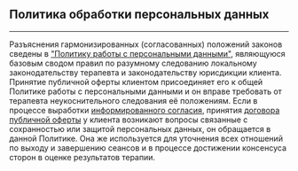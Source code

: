## Политика обработки персональных данных
---
Разъяснения гармонизированных (согласованных) положений законов сведены в ["Политику работы с персональными данными"](gdpr-policy/), являющуюся базовым сводом правил по разумному следованию локальному законодательству терапевта и законодательству юрисдикции клиента.
Принятие публичной оферты клиентом присоединяет его к общей Политике работы с персональными данными и он  вправе требовать от терапевта неукоснительного следования её положениям.
Если в процессе выработки [информированного согласия](/consent/), принятия [договора публичной оферты](/offer/) у клиента возникают вопросы связанные с сохранностью или защитой персональных данных, он обращается в данной Политике. Она же используется для уточнения всех отношений по выходу и завершению сеансов и в процессе достижении консенсуса сторон в оценке результатов терапии.
